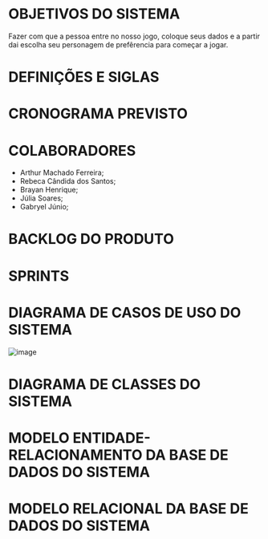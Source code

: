 # OBJETIVOS DO SISTEMA
Fazer com que a pessoa entre no nosso jogo, coloque seus dados e a partir dai escolha seu personagem de prefêrencia para começar a jogar.
# DEFINIÇÕES E SIGLAS
# CRONOGRAMA PREVISTO
# COLABORADORES
- Arthur Machado Ferreira;
- Rebeca Cândida dos Santos;
- Brayan Henrique;
- Júlia Soares;
- Gabryel Júnio;
# BACKLOG DO PRODUTO
# SPRINTS
# DIAGRAMA DE CASOS DE USO DO SISTEMA
![image](https://user-images.githubusercontent.com/93957231/144485218-8dc76c88-3aa4-47c7-b172-3c139bad7af0.png)

# DIAGRAMA DE CLASSES DO SISTEMA
# MODELO ENTIDADE-RELACIONAMENTO DA BASE DE DADOS DO SISTEMA
# MODELO RELACIONAL DA BASE DE DADOS DO SISTEMA

